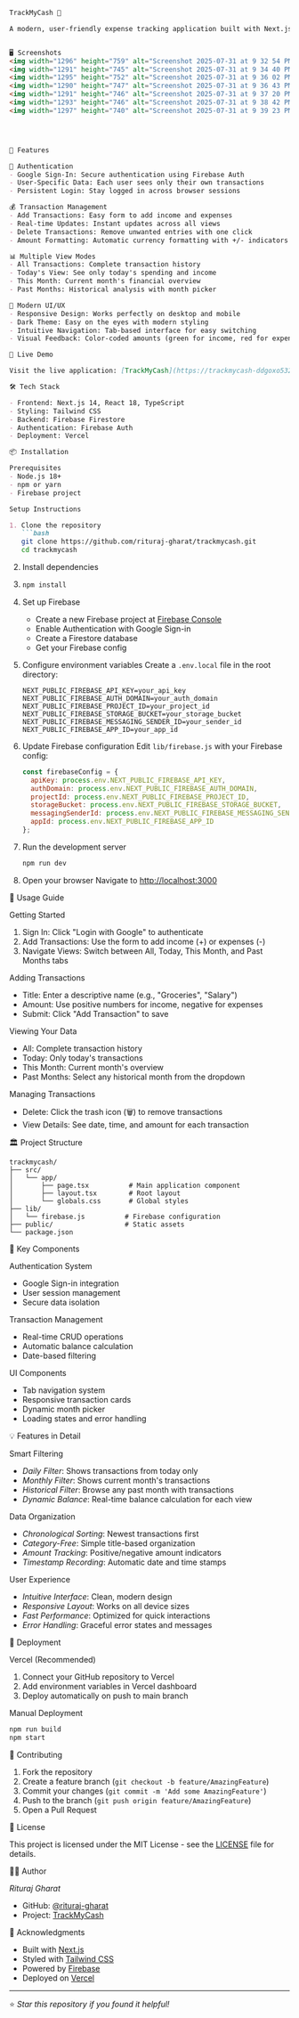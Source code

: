 ```markdown
TrackMyCash 💸

A modern, user-friendly expense tracking application built with Next.js, Firebase, and TypeScript. Track your daily, monthly, and historical spending patterns with ease.


🖥️ Screenshots
<img width="1296" height="759" alt="Screenshot 2025-07-31 at 9 32 54 PM" src="https://github.com/user-attachments/assets/da9e0b04-cf5b-45f4-b889-2946a94fe104" />
<img width="1291" height="745" alt="Screenshot 2025-07-31 at 9 34 40 PM" src="https://github.com/user-attachments/assets/ac30fc22-9b8b-485e-be68-db728fd9b34a" />
<img width="1295" height="752" alt="Screenshot 2025-07-31 at 9 36 02 PM" src="https://github.com/user-attachments/assets/aff1a322-f1a6-4225-8a07-7be04ee385ed" />
<img width="1290" height="747" alt="Screenshot 2025-07-31 at 9 36 43 PM" src="https://github.com/user-attachments/assets/44461673-7893-4757-9ee0-38baf47033e3" />
<img width="1291" height="746" alt="Screenshot 2025-07-31 at 9 37 20 PM" src="https://github.com/user-attachments/assets/0452eda5-cbeb-4560-a23e-67fabd9a6fbc" />
<img width="1293" height="746" alt="Screenshot 2025-07-31 at 9 38 42 PM" src="https://github.com/user-attachments/assets/c036e179-d8fa-4b89-b6d7-03b40c383790" />
<img width="1297" height="740" alt="Screenshot 2025-07-31 at 9 39 23 PM" src="https://github.com/user-attachments/assets/3d3e4ff5-d2d4-49bc-9b5c-09552c986322" />




🌟 Features

🔐 Authentication
- Google Sign-In: Secure authentication using Firebase Auth
- User-Specific Data: Each user sees only their own transactions
- Persistent Login: Stay logged in across browser sessions

💰 Transaction Management
- Add Transactions: Easy form to add income and expenses
- Real-time Updates: Instant updates across all views
- Delete Transactions: Remove unwanted entries with one click
- Amount Formatting: Automatic currency formatting with +/- indicators

📊 Multiple View Modes
- All Transactions: Complete transaction history
- Today's View: See only today's spending and income
- This Month: Current month's financial overview
- Past Months: Historical analysis with month picker

🎨 Modern UI/UX
- Responsive Design: Works perfectly on desktop and mobile
- Dark Theme: Easy on the eyes with modern styling
- Intuitive Navigation: Tab-based interface for easy switching
- Visual Feedback: Color-coded amounts (green for income, red for expenses)

🚀 Live Demo

Visit the live application: [TrackMyCash](https://trackmycash-ddgoxo532-rituraj-gharats-projects.vercel.app/)

🛠️ Tech Stack

- Frontend: Next.js 14, React 18, TypeScript
- Styling: Tailwind CSS
- Backend: Firebase Firestore
- Authentication: Firebase Auth
- Deployment: Vercel

📦 Installation

Prerequisites
- Node.js 18+ 
- npm or yarn
- Firebase project

Setup Instructions

1. Clone the repository
   ```bash
   git clone https://github.com/rituraj-gharat/trackmycash.git
   cd trackmycash
   ```

2. Install dependencies
3. ```bash
   npm install
   ```

4. Set up Firebase
   - Create a new Firebase project at [Firebase Console](https://console.firebase.google.com/)
   - Enable Authentication with Google Sign-in
   - Create a Firestore database
   - Get your Firebase config

5. Configure environment variables
   Create a `.env.local` file in the root directory:
   ```env
   NEXT_PUBLIC_FIREBASE_API_KEY=your_api_key
   NEXT_PUBLIC_FIREBASE_AUTH_DOMAIN=your_auth_domain
   NEXT_PUBLIC_FIREBASE_PROJECT_ID=your_project_id
   NEXT_PUBLIC_FIREBASE_STORAGE_BUCKET=your_storage_bucket
   NEXT_PUBLIC_FIREBASE_MESSAGING_SENDER_ID=your_sender_id
   NEXT_PUBLIC_FIREBASE_APP_ID=your_app_id
   ```

6. Update Firebase configuration
   Edit `lib/firebase.js` with your Firebase config:
   ```javascript
   const firebaseConfig = {
     apiKey: process.env.NEXT_PUBLIC_FIREBASE_API_KEY,
     authDomain: process.env.NEXT_PUBLIC_FIREBASE_AUTH_DOMAIN,
     projectId: process.env.NEXT_PUBLIC_FIREBASE_PROJECT_ID,
     storageBucket: process.env.NEXT_PUBLIC_FIREBASE_STORAGE_BUCKET,
     messagingSenderId: process.env.NEXT_PUBLIC_FIREBASE_MESSAGING_SENDER_ID,
     appId: process.env.NEXT_PUBLIC_FIREBASE_APP_ID
   };
   ```

7. Run the development server
   ```bash
   npm run dev
   ```

8. Open your browser
   Navigate to [http://localhost:3000](http://localhost:3000)

📱 Usage Guide

Getting Started
1. Sign In: Click "Login with Google" to authenticate
2. Add Transactions: Use the form to add income (+) or expenses (-)
3. Navigate Views: Switch between All, Today, This Month, and Past Months tabs

Adding Transactions
- Title: Enter a descriptive name (e.g., "Groceries", "Salary")
- Amount: Use positive numbers for income, negative for expenses
- Submit: Click "Add Transaction" to save

Viewing Your Data
- All: Complete transaction history
- Today: Only today's transactions
- This Month: Current month's overview
- Past Months: Select any historical month from the dropdown

Managing Transactions
- Delete: Click the trash icon (🗑) to remove transactions
- View Details: See date, time, and amount for each transaction

🏛️ Project Structure

```
trackmycash/
├── src/
│   └── app/
│       ├── page.tsx          # Main application component
│       ├── layout.tsx        # Root layout
│       └── globals.css       # Global styles
├── lib/
│   └── firebase.js          # Firebase configuration
├── public/                  # Static assets
└── package.json
```

🔧 Key Components

Authentication System
- Google Sign-in integration
- User session management
- Secure data isolation

Transaction Management
- Real-time CRUD operations
- Automatic balance calculation
- Date-based filtering

UI Components
- Tab navigation system
- Responsive transaction cards
- Dynamic month picker
- Loading states and error handling

💡 Features in Detail

Smart Filtering
- *Daily Filter*: Shows transactions from today only
- *Monthly Filter*: Shows current month's transactions
- *Historical Filter*: Browse any past month with transactions
- *Dynamic Balance*: Real-time balance calculation for each view

Data Organization
- *Chronological Sorting*: Newest transactions first
- *Category-Free*: Simple title-based organization
- *Amount Tracking*: Positive/negative amount indicators
- *Timestamp Recording*: Automatic date and time stamps

User Experience
- *Intuitive Interface*: Clean, modern design
- *Responsive Layout*: Works on all device sizes
- *Fast Performance*: Optimized for quick interactions
- *Error Handling*: Graceful error states and messages

🚀 Deployment

Vercel (Recommended)
1. Connect your GitHub repository to Vercel
2. Add environment variables in Vercel dashboard
3. Deploy automatically on push to main branch

Manual Deployment
```bash
npm run build
npm start
```

🤝 Contributing

1. Fork the repository
2. Create a feature branch (`git checkout -b feature/AmazingFeature`)
3. Commit your changes (`git commit -m 'Add some AmazingFeature'`)
4. Push to the branch (`git push origin feature/AmazingFeature`)
5. Open a Pull Request

📄 License

This project is licensed under the MIT License - see the [LICENSE](LICENSE) file for details.

👨‍💻 Author

*Rituraj Gharat*
- GitHub: [@rituraj-gharat](https://github.com/rituraj-gharat)
- Project: [TrackMyCash](https://github.com/rituraj-gharat/trackmycash)

📢 Acknowledgments

- Built with [Next.js](https://nextjs.org/)
- Styled with [Tailwind CSS](https://tailwindcss.com/)
- Powered by [Firebase](https://firebase.google.com/)
- Deployed on [Vercel](https://vercel.com/)

---

⭐ *Star this repository if you found it helpful!*
